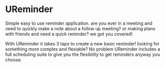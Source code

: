 # UReminder
Simple easy to use reminder application. are you ever in a meeting and need to quickly make a note about a follow up meeting?
or making plans with friends and need a quick reminder? we got you covered! 

With UReminder it takes 3 taps to create a new basic reminder! looking for something more complex and flexiable? No problem
UReminder includes a full scheduling suite to give you the flexibility to get reminders anyway you choose.
